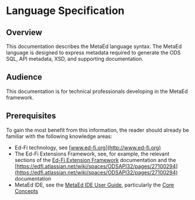 # Language Specification

## Overview

This documentation describes the MetaEd language syntax. The MetaEd language is
designed to express metadata required to generate the ODS SQL, API metadata,
XSD, and supporting documentation.

## Audience

This documentation is for technical professionals developing in the MetaEd
framework.

## Prerequisites

To gain the most benefit from this information, the reader should already be
familiar with the following knowledge areas:

* Ed-Fi technology, see [www.ed-fi.org](http://www.ed-fi.org)
* The Ed-Fi Extensions Framework, see, for example, the relevant sections of
    the [Ed-Fi Extension
    Framework](https://edfi.atlassian.net/wiki/spaces/EFDS31/pages/23855253/Ed-Fi+Extension+Framework) documentation
    and the
    [https://edfi.atlassian.net/wiki/spaces/ODSAPI32/pages/27100294](https://edfi.atlassian.net/wiki/spaces/ODSAPI32/pages/27100294)
    documentation
* MetaEd IDE, see the [MetaEd IDE User
    Guide](../ide-user-guide/readme.md), particularly the [Core
    Concepts](../ide-user-guide/core-concepts.md)
